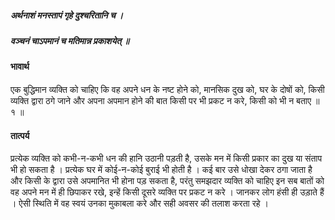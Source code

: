 ##### अर्थनाशं मनस्तापं गृहे दुश्चरितानि च ।
##### वञ्चनं चाऽपमानं च मतिमान्न प्रकाशयेत् ॥

#### भावार्थ

एक बुद्धिमान व्यक्ति को चाहिए कि वह अपने धन के नष्ट होने को, मानसिक दुख को, घर के दोषों को, किसी व्यक्ति द्वारा ठगे जाने और अपना अपमान होने की बात किसी पर भी प्रकट न करे, किसी को भी न बताए ॥ १ ॥

#### तात्पर्य

प्रत्येक व्यक्ति को कभी-न-कभी धन की हानि उठानी पड़ती है, उसके मन में किसी प्रकार का दुख या संताप भी हो सकता है । प्रत्येक घर में कोई-न-कोई बुराई भी होती है । कई बार उसे धोखा देकर ठगा जाता है और किसी के द्वारा उसे अपमानित भी होना पड़ सकता है, परंतु समझदार व्यक्ति को चाहिए इन सब बातों को वह अपने मन में ही छिपाकर रखे, इन्हें किसी दूसरे व्यक्ति पर प्रकट न करे । जानकर लोग हंसी ही उड़ाते हैं । ऐसी स्थिति में वह स्वयं उनका मुकाबला करे और सही अवसर की तलाश करता रहे ।